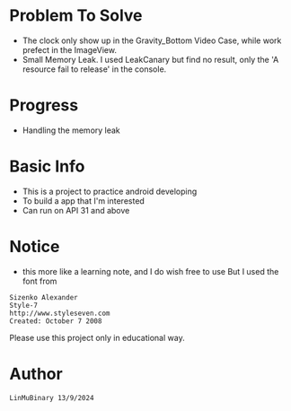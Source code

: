 # Problem To Solve
* The clock only show up in the Gravity_Bottom Video Case, while work prefect in the ImageView.
* Small Memory Leak. I used LeakCanary but find no result, only the 'A resource fail to release' in the console.

# Progress
* Handling the memory leak


# Basic Info
* This is a project to practice android developing
* To build a app that I'm interested
* Can run on API 31 and above

# Notice
* this more like a learning note, and I do wish free to use But I used the font from
```
Sizenko Alexander
Style-7
http://www.styleseven.com
Created: October 7 2008
```
Please use this project only in educational way.

# Author
```
LinMuBinary 13/9/2024
```